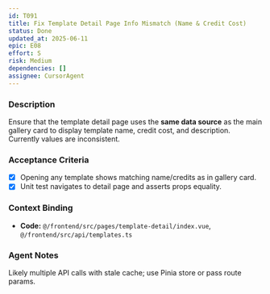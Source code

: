 ```yaml
---
id: T091
title: Fix Template Detail Page Info Mismatch (Name & Credit Cost)
status: Done
updated_at: 2025-06-11
epic: E08
effort: S
risk: Medium
dependencies: []
assignee: CursorAgent
---
```


### Description

Ensure that the template detail page uses the **same data source** as the main gallery card to display template name, credit cost, and description.  Currently values are inconsistent.

### Acceptance Criteria

- [x] Opening any template shows matching name/credits as in gallery card.
- [x] Unit test navigates to detail page and asserts props equality.

### Context Binding

- **Code:** `@/frontend/src/pages/template-detail/index.vue`, `@/frontend/src/api/templates.ts`

### Agent Notes

Likely multiple API calls with stale cache; use Pinia store or pass route params. 